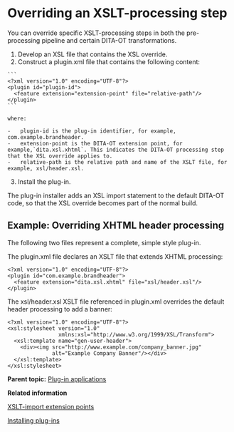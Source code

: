 # Overriding an XSLT-processing step

You can override specific XSLT-processing steps in both the pre-processing pipeline and certain DITA-OT transformations.

1.   Develop an XSL file that contains the XSL override. 
2.   Construct a plugin.xml file that contains the following content: 

    ```
    <?xml version="1.0" encoding="UTF-8"?>
    <plugin id="plugin-id">
      <feature extension="extension-point" file="relative-path"/>
    </plugin>
    ```

    where:

    -   plugin-id is the plug-in identifier, for example, com.example.brandheader.
    -   extension-point is the DITA-OT extension point, for example,`dita.xsl.xhtml`. This indicates the DITA-OT processing step that the XSL override applies to.
    -   relative-path is the relative path and name of the XSLT file, for example, xsl/header.xsl.
3.   Install the plug-in. 

The plug-in installer adds an XSL import statement to the default DITA-OT code, so that the XSL override becomes part of the normal build.

## Example: Overriding XHTML header processing

The following two files represent a complete, simple style plug-in.

The plugin.xml file declares an XSLT file that extends XHTML processing:

```
<?xml version="1.0" encoding="UTF-8"?>
<plugin id="com.example.brandheader">
  <feature extension="dita.xsl.xhtml" file="xsl/header.xsl"/>
</plugin>
```

The xsl/header.xsl XSLT file referenced in plugin.xml overrides the default header processing to add a banner:

```
<?xml version="1.0" encoding="UTF-8"?>
<xsl:stylesheet version="1.0" 
                xmlns:xsl="http://www.w3.org/1999/XSL/Transform">
  <xsl:template name="gen-user-header">
    <div><img src="http://www.example.com/company_banner.jpg" 
              alt="Example Company Banner"/></div>
  </xsl:template>
</xsl:stylesheet>
```

**Parent topic:** [Plug-in applications](../topics/plugin-applications.md)

**Related information**  


[XSLT-import extension points](../extension-points/plugin-extension-points-xslt-import.md)

[Installing plug-ins](../topics/plugins-installing.md)

